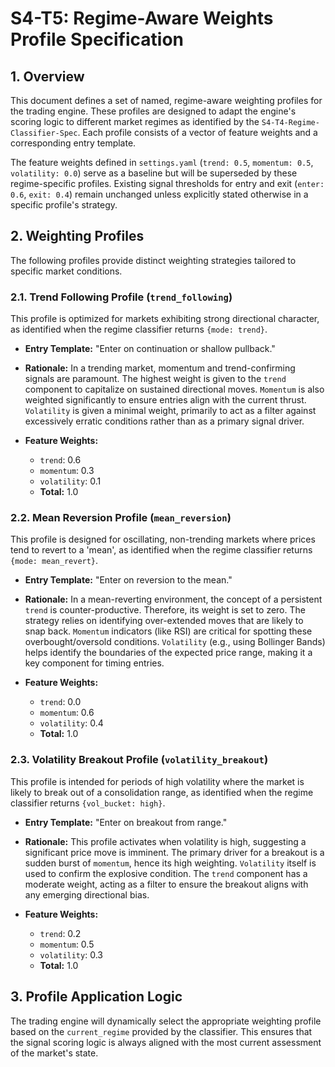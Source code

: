 # S4-T5: Regime-Aware Weights Profile Specification

## 1. Overview

This document defines a set of named, regime-aware weighting profiles for the trading engine. These profiles are designed to adapt the engine's scoring logic to different market regimes as identified by the `S4-T4-Regime-Classifier-Spec`. Each profile consists of a vector of feature weights and a corresponding entry template.

The feature weights defined in `settings.yaml` (`trend: 0.5`, `momentum: 0.5`, `volatility: 0.0`) serve as a baseline but will be superseded by these regime-specific profiles. Existing signal thresholds for entry and exit (`enter: 0.6`, `exit: 0.4`) remain unchanged unless explicitly stated otherwise in a specific profile's strategy.

## 2. Weighting Profiles

The following profiles provide distinct weighting strategies tailored to specific market conditions.

### 2.1. Trend Following Profile (`trend_following`)

This profile is optimized for markets exhibiting strong directional character, as identified when the regime classifier returns `{mode: trend}`.

*   **Entry Template:** "Enter on continuation or shallow pullback."
*   **Rationale:** In a trending market, momentum and trend-confirming signals are paramount. The highest weight is given to the `trend` component to capitalize on sustained directional moves. `Momentum` is also weighted significantly to ensure entries align with the current thrust. `Volatility` is given a minimal weight, primarily to act as a filter against excessively erratic conditions rather than as a primary signal driver.

*   **Feature Weights:**
    *   `trend`: 0.6
    *   `momentum`: 0.3
    *   `volatility`: 0.1
    *   **Total:** 1.0

### 2.2. Mean Reversion Profile (`mean_reversion`)

This profile is designed for oscillating, non-trending markets where prices tend to revert to a 'mean', as identified when the regime classifier returns `{mode: mean_revert}`.

*   **Entry Template:** "Enter on reversion to the mean."
*   **Rationale:** In a mean-reverting environment, the concept of a persistent `trend` is counter-productive. Therefore, its weight is set to zero. The strategy relies on identifying over-extended moves that are likely to snap back. `Momentum` indicators (like RSI) are critical for spotting these overbought/oversold conditions. `Volatility` (e.g., using Bollinger Bands) helps identify the boundaries of the expected price range, making it a key component for timing entries.

*   **Feature Weights:**
    *   `trend`: 0.0
    *   `momentum`: 0.6
    *   `volatility`: 0.4
    *   **Total:** 1.0

### 2.3. Volatility Breakout Profile (`volatility_breakout`)

This profile is intended for periods of high volatility where the market is likely to break out of a consolidation range, as identified when the regime classifier returns `{vol_bucket: high}`.

*   **Entry Template:** "Enter on breakout from range."
*   **Rationale:** This profile activates when volatility is high, suggesting a significant price move is imminent. The primary driver for a breakout is a sudden burst of `momentum`, hence its high weighting. `Volatility` itself is used to confirm the explosive condition. The `trend` component has a moderate weight, acting as a filter to ensure the breakout aligns with any emerging directional bias.

*   **Feature Weights:**
    *   `trend`: 0.2
    *   `momentum`: 0.5
    *   `volatility`: 0.3
    *   **Total:** 1.0

## 3. Profile Application Logic

The trading engine will dynamically select the appropriate weighting profile based on the `current_regime` provided by the classifier. This ensures that the signal scoring logic is always aligned with the most current assessment of the market's state.
